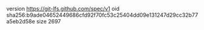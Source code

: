 version https://git-lfs.github.com/spec/v1
oid sha256:b9ade04652449686cfd92f70fc53c25404dd09e131247d29cc32b77a5eb2d58e
size 2697
